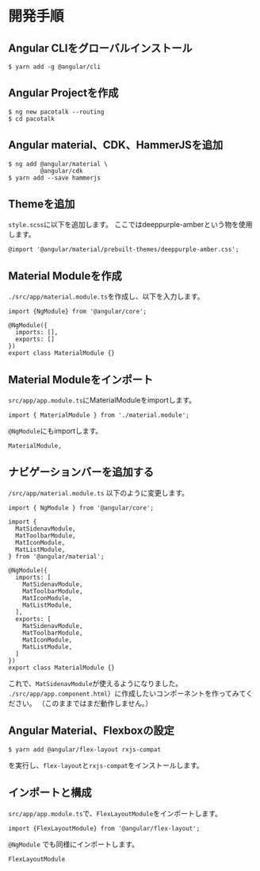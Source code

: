 
# 開発手順

## Angular CLIをグローバルインストール
```
$ yarn add -g @angular/cli
```

## Angular Projectを作成
```
$ ng new pacotalk --routing
$ cd pacotalk
```

## Angular material、CDK、HammerJSを追加 
```
$ ng add @angular/material \
         @angular/cdk
$ yarn add --save hammerjs
```

## Themeを追加

`style.scss`に以下を追加します。
ここではdeeppurple-amberという物を使用します。

```
@import '@angular/material/prebuilt-themes/deeppurple-amber.css';
```

## Material Moduleを作成

`./src/app/material.module.ts`を作成し、以下を入力します。

```
import {NgModule} from '@angular/core';

@NgModule({
  imports: [],
  exports: []
})
export class MaterialModule {}
```

## Material Moduleをインポート

`src/app/app.module.ts`にMaterialModuleをimportします。

```
import { MaterialModule } from './material.module';
```

`@NgModule`にもimportします。

```
MaterialModule,
```

## ナビゲーションバーを追加する
`/src/app/material.module.ts` 以下のように変更します。

```
import { NgModule } from '@angular/core';

import {
  MatSidenavModule,
  MatToolbarModule,
  MatIconModule,
  MatListModule,
} from '@angular/material';

@NgModule({
  imports: [
    MatSidenavModule,
    MatToolbarModule,
    MatIconModule,
    MatListModule,
  ],
  exports: [
    MatSidenavModule,
    MatToolbarModule,
    MatIconModule,
    MatListModule,
  ]
})
export class MaterialModule {}
```

これで、`MatSidenavModule`が使えるようになりました。
`./src/app/app.component.html`）に作成したいコンポーネントを作ってみてください。
（このままではまだ動作しません。）

## Angular Material、Flexboxの設定

```
$ yarn add @angular/flex-layout rxjs-compat
```
を実行し、`flex-layout`と`rxjs-compat`をインストールします。

## インポートと構成
`src/app/app.module.ts`で、`FlexLayoutModule`をインポートします。

```
import {FlexLayoutModule} from '@angular/flex-layout';
```

`@NgModule` でも同様にインポートします。

```
FlexLayoutModule
```
